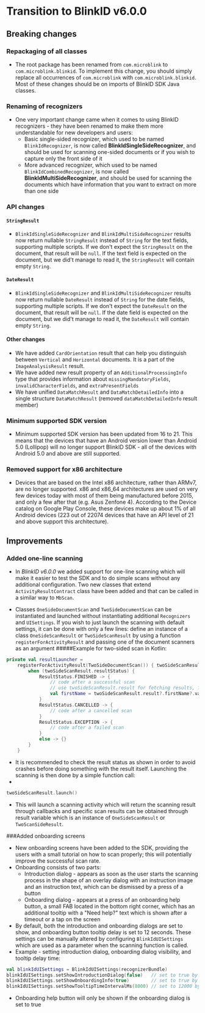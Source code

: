 # Transition to BlinkID v6.0.0
## Breaking changes
### Repackaging of all classes
- The root package has been renamed from `com.microblink` to `com.microblink.blinkid`. To implement this change, you should simply replace all occurrences of `com.microblink` with `com.microblink.blinkid`. Most of these changes should be on imports of BlinkID SDK Java classes.

### Renaming of recognizers
- One very important change came when it comes to using BlinkID recognizers - they have been renamed to make them more understandable for new developers and users:
	- Basic single-sided recognizer, which used to be named `BlinkIdRecognizer`, is now called __BlinkIdSingleSideRecognizer__, and should be used for scanning one-sided documents or if you wish to capture only the front side of it
	- More advanced recognizer, which used to be named `BlinkIdCombinedRecognizer`, is now called __BlinkIdMultiSideRecognizer__, and should be used for scanning the documents which have information that you want to extract on more than one side

### API changes
#### `StringResult`

- `BlinkIdSingleSideRecognizer` and `BlinkIdMultiSideRecognizer` results now return nullable `StringResult` instead of `String` for the text fields, supporting multiple scripts. If we don't expect the `StringResult` on the document, that result will be `null`. If the text field is expected on the document, but we did't manage to read it, the `StringResult` will contain empty `String`.  

#### `DateResult`
- `BlinkIdSingleSideRecognizer` and `BlinkIdMultiSideRecognizer` results now return nullable `DateResult` instead of `String` for the date fields, supporting multiple scripts. If we don't expect the `DateResult` on the document, that result will be `null`. If the date field is expected on the document, but we did't manage to read it, the `DateResult` will contain empty `String`.

#### Other changes
- We have added `CardOrientation` result that can help you distinguish between `Vertical` and `Horizontal` documents. It is a part of the `ImageAnalysisResult` result.
- We have added new result property of an `AdditionalProcessingInfo` type that provides information about `missingMandatoryFields`, `invalidCharacterFields`, and `extraPresentFields`
- We have unified `DataMatchResult` and `DataMatchDetailedInfo` into a single structure `DataMatchResult` (removed `dataMatchDetailedInfo` result member)

### Minimum supported SDK version
- Minimum supported SDK version has been updated from 16 to 21. This means that the devices that have an Android version lower than Android 5.0 (Lollipop) will no longer support BlinkID SDK - all of the devices with Android 5.0 and above are still supported.

### Removed support for x86 architecture
- Devices that are based on the Intel x86 architecture, rather than ARMv7, are no longer supported. x86 and x86_64 architectures are used on very few devices today with most of them being manufactured before 2015, and only a few after that (e.g. Asus Zenfone 4). According to the Device catalog on Google Play Console, these devices make up about 1% of all Android devices (223 out of 22074 devices that have an API level of 21 and above support this architecture).

## Improvements

### Added one-line scanning
- In *BlinkID v6.0.0* we added support for one-line scanning which will make it easier to test the SDK and to do simple scans without any additional configuration. Two new classes that extend `ActivityResultContract` class have been added and that can be called in a similar way to `MbScan`.

- Classes `OneSideDocumentScan` and `TwoSideDocumentScan` can be instantiated and launched without instantiating additional `Recognizers` and `UISettings`. If you wish to just launch the scanning with default settings, it can be done with only a few lines: define an instance of a class `OneSideScanResult` or `TwoSideScanResult`  by using a function `registerForActivityResult` and passing one of the document scanners as an argument
#####Example for two-sided scan in Kotlin:
```kotlin
private val resultLauncher =
    registerForActivityResult(TwoSideDocumentScan()) { twoSideScanResult: TwoSideScanResult ->
        when (twoSideScanResult.resultStatus) {
            ResultStatus.FINISHED -> {
                // code after a successful scan
                // use twoSideScanResult.result for fetching results, for example:
                val firstName = twoSideScanResult.result?.firstName?.value()
            }
            ResultStatus.CANCELLED -> {
                // code after a cancelled scan
            }
            ResultStatus.EXCEPTION -> {
                // code after a failed scan
            }
            else -> {}
        }
    }
```
- It is recommended to check the result status as shown in order to avoid crashes before doing something with the result itself.
Launching the scanning is then done by a simple function call:
- 
```kotlin
twoSideScanResult.launch() 
```

- This will launch a scanning activity which will return the scanning result through callbacks and specific scan results can be obtained through result variable which is an instance of `OneSideScanResult` or `TwoScanSideResult`.


###Added onboarding screens
- New onboarding screens have been added to the SDK, providing the users with a small tutorial on how to scan properly; this will potentially improve the successful scan rate.
- Onboarding consists of two parts:
	- Introduction dialog - appears as soon as the user starts the scanning process in the shape of an overlay dialog with an instruction image and an instruction text, which can be dismissed by a press of a button
	- Onboarding dialog - appears at a press of an onboarding help button, a small FAB located in the bottom right corner, which has an additional tooltip with a "Need help?" text which is shown after a timeout or a tap on the screen
- By default, both the introduction and onboarding dialogs are set to show, and onboarding button tooltip delay is set to 12 seconds. These settings can be manually altered by configuring `BlinkIdUISettings` which are used as a parameter when the scanning function is called.
- Example - setting introduction dialog, onboarding dialog visibility, and tooltip delay time:

```kotlin
val blinkIdUISettings = BlinkIdUISettings(recognizerBundle)
blinkIdUISettings.setShowIntroductionDialog(false)   // set to true by default
blinkIdUISettings.setShowOnboardingInfo(true)        // set to true by default
blinkIdUISettings.setShowTooltipTimeIntervalMs(8000) // set to 12000 by default (in milliseconds)
```
- Onboarding help button will only be shown if the onboarding dialog is set to true
